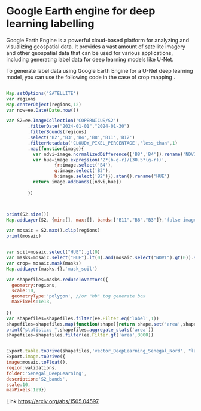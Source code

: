 

# Google Earth engine for deep learning labelling 

Google Earth Engine is a powerful cloud-based platform for analyzing and visualizing geospatial data. It provides a vast amount of satellite imagery and other geospatial data that can be used for various applications, including generating label data for deep learning models like U-Net.

To generate label data using Google Earth Engine for a U-Net deep learning model, you can use the following code in the case of crop mapping .  



```javascript

Map.setOptions('SATELLITE')
var regions
Map.centerObject(regions,12)
var now=ee.Date(Date.now())

var S2=ee.ImageCollection('COPERNICUS/S2')
        .filterDate("2024-01-01","2024-01-30")
        .filterBounds(regions)
        .select('B2','B3','B4','B8','B11','B12')
        .filterMetadata('CLOUDY_PIXEL_PERCENTAGE','less_than',1)
        .map(function(image){ 
          var ndvi=image.normalizedDifference(['B8','B4']).rename('NDVI')
          var hue=image.expression('2*(b-g-r)/(30.5*(g-r))',
                  {r:image.select('B4'),
                  g:image.select('B3'),
                  b:image.select('B2')}).atan().rename('HUE')
          return image.addBands([ndvi,hue])
          
        })



print(S2.size())
Map.addLayer(S2, {min:[], max:[], bands:["B11","B8","B3"]},'false image')

var mosaic = S2.max().clip(regions)
print(mosaic)


var soil=mosaic.select("HUE").gt(0)
var masks=mosaic.select("HUE").lt(0).and(mosaic.select("NDVI").gt(0)).selfMask()
var crop= mosaic.mask(masks)
Map.addLayer(masks,{},'mask_soil')

var shapefiles=masks.reduceToVectors({
  geometry:regions,
  scale:10,
  geometryType:'polygon', //or "bb" tog generate box
  maxPixels:1e13,
 
})
var shapefiles=shapefiles.filter(ee.Filter.eq('label',1))
shapefiles=shapefiles.map(function(shape){return shape.set('area',shape.area(1))})
print("statistics ",shapefiles.aggregate_stats('area'))
shapefiles=shapefiles.filter(ee.Filter.gt('area',3000))


Export.table.toDrive(shapefiles,'vector_DeepLearning_Senegal_Nord', "labels_Data")
Export.image.toDrive({
image:mosaic.toFloat(), 
region:validations, 
folder:'Senegal_DeepLearning', 
description:'S2_bands',
scale:10, 
maxPixels:1e9})

```



Link https://arxiv.org/abs/1505.04597